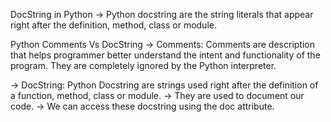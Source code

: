 DocString in Python
-> Python docstring are the string literals that appear right after the definition, method, class or module.

Python Comments Vs DocString
-> Comments: Comments are description that helps programmer better understand the intent and functionality of the program. They are completely ignored by the Python interpreter.

-> DocString: Python Docstring are strings used right after the definition of a function, method, class or module.
-> They are used to document our code.
-> We can access these docstring using the doc attribute.


